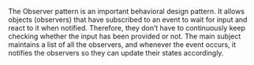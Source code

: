 The Observer pattern is an important behavioral design pattern. It allows objects (observers) that have subscribed to an event to wait for input and react to it when notified. Therefore, they don’t have to continuously keep checking whether the input has been provided or not. The main subject maintains a list of all the observers, and whenever the event occurs, it notifies the observers so they can update their states accordingly.